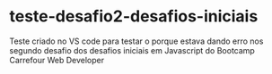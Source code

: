 # teste-desafio2-desafios-iniciais
Teste criado no VS code para testar o porque estava dando erro nos segundo desafio dos desafios iniciais em Javascript do Bootcamp Carrefour Web Developer
